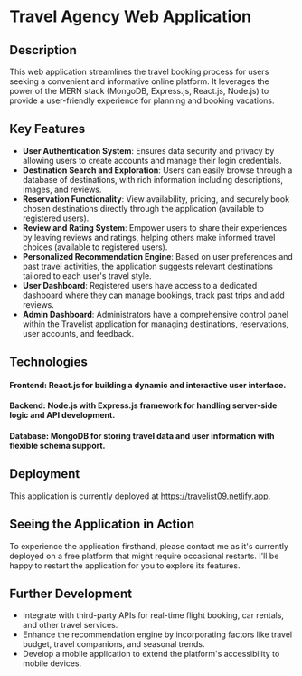 # Travel Agency Web Application

## Description

This web application streamlines the travel booking process for users seeking a convenient and informative online platform. It leverages the power of the MERN stack (MongoDB, Express.js, React.js, Node.js) to provide a user-friendly experience for planning and booking vacations.

## Key Features

- **User Authentication System**: Ensures data security and privacy by allowing users to create accounts and manage their login credentials.
- **Destination Search and Exploration**: Users can easily browse through a database of destinations, with rich information including descriptions, images, and reviews.
- **Reservation Functionality**: View availability, pricing, and securely book chosen destinations directly through the application (available to registered users).
- **Review and Rating System**: Empower users to share their experiences by leaving reviews and ratings, helping others make informed travel choices (available to registered users).
- **Personalized Recommendation Engine**: Based on user preferences and past travel activities, the application suggests relevant destinations tailored to each user's travel style.
- **User Dashboard**: Registered users have access to a dedicated dashboard where they can manage bookings, track past trips and add reviews.
- **Admin Dashboard**: Administrators have a comprehensive control panel within the Travelist application for managing destinations, reservations, user accounts, and feedback.

## Technologies

#### Frontend: React.js for building a dynamic and interactive user interface.
#### Backend: Node.js with Express.js framework for handling server-side logic and API development.
#### Database: MongoDB for storing travel data and user information with flexible schema support.

## Deployment

This application is currently deployed at https://travelist09.netlify.app.

## Seeing the Application in Action

To experience the application firsthand, please contact me as it's currently deployed on a free platform that might require occasional restarts. I'll be happy to restart the application for you to explore its features.

## Further Development

- Integrate with third-party APIs for real-time flight booking, car rentals, and other travel services.
- Enhance the recommendation engine by incorporating factors like travel budget, travel companions, and seasonal trends.
- Develop a mobile application to extend the platform's accessibility to mobile devices.
